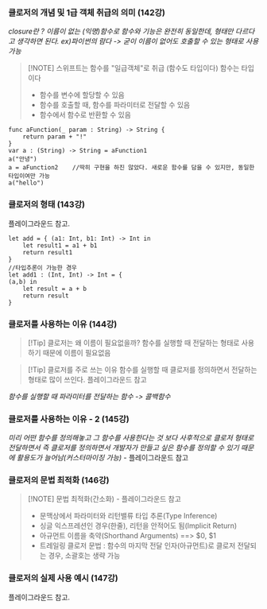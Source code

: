 ### 클로저의 개념 및 1급 객체 취급의 의미 (142강)
*closure란 ? 이름이 없는 (익명)함수로 함수와 기능은 완전히 동일한데, 형태만 다르다고 생각하면 된다. ex)파이썬의 람다 -> 굳이 이름이 없어도 호출할 수 있는 형태로 사용 가능*
> [!NOTE] 스위프트는 함수를 "일급객체"로 취급 (함수도 타입이다)
> 함수는 타입이다
> - 함수를 변수에 할당할 수 있음
> - 함수를 호출할 때, 함수를 파라미터로 전달할 수 있음
> - 함수에서 함수로 반환할 수 있음
```
func aFunction(_ param : String) -> String {
	return param + "!"
}
var a : (String) -> String = aFunction1
a("안녕")
a = aFunction2    //딱히 구현을 하진 않았다. 새로운 함수를 담을 수 있지만, 동일한 타입이여만 가능
a("hello")
```
### 클로저의 형태 (143강)
플레이그라운드 참고.
```
let add = { (a1: Int, b1: Int) -> Int in
    let result1 = a1 + b1
    return result1
}
//타입추론이 가능한 경우
let add1 : (Int, Int) -> Int = {
(a,b) in
    let result = a + b
    return result
}
```
### 클로저를 사용하는 이유 (144강)
> [!Tip] 클로저는 왜 이름이 필요없을까? 
> 함수를 실행할 때 전달하는 형태로 사용하기 때문에 이름이 필요없음

> [!Tip] 클로저를 주로 쓰는 이유 
> 함수를 실행할 때 클로저를 정의하면서 전달하는 형태로 많이 쓰인다. 플레이그라운드 참고

*함수를 실행할 때 파라미터를 전달하는 함수 -> 콜백함수*
### 클로저를 사용하는 이유 - 2 (145강)
*미리 어떤 함수를 정의해놓고 그 함수를 사용한다는 것 보다 사후적으로 클로저 형태로 전달하면서 즉 클로저를 정의하면서 개발자가 만들고 싶은 함수를 정의할 수 있기 때문에 활용도가 늘어남(커스터마이징 가능)* - 플레이그라운드 참고
### 클로저의 문법 최적화 (146강)
> [!NOTE] 문법 최적화(간소화) - 플레이그라운드 참고
> - 문맥상에서 파라미터와 리턴밸류 타입 추론(Type Inference)
> - 싱글 익스프레션인 경우(한줄), 리턴을 안적어도 됨(Implicit Return)
> - 아규먼트 이름을 축약(Shorthand Arguments) ==> $0, $1
> - 트레일링 클로저 문법 : 함수의 마지막 전달 인자(아규먼트)로 클로저 전달되는 경우, 소괄호는 생략 가능
### 클로저의 실제 사용 예시 (147강)
플레이그라운드 참고.